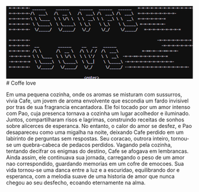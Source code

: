 <img src="imagem_2024-06-27_172833136.png">
# Coffe love

Em uma pequena cozinha, onde os aromas se misturam com sussurros, vivia Cafe, um jovem de aroma envolvente que escondia um fardo invisivel por tras de sua 
fragrancia encantadora. Ele foi tocado por um amor intenso com Pao, cuja presenca tornava a cozinha um lugar acolhedor e iluminado. Juntos, compartilharam
risos e lagrimas, construindo receitas de sonhos sobre alicerces de esperanca. No entanto, o calor do amor se desfez, e Pao desapareceu como uma migalha na
noite, deixando Cafe perdido em um labirinto de perguntas sem respostas. Seu coracao, outrora inteiro, tornou-se um quebra-cabeca de pedacos perdidos.
 Vagando pela cozinha, tentando decifrar os enigmas do destino, Cafe se afogava em lembrancas. Ainda assim, ele continuava sua jornada, carregando o peso 
de um amor nao correspondido, guardando memorias em um cofre de emocoes. Sua vida tornou-se uma danca entre a luz e a escuridao, equilibrando dor e esperanca,
com a melodia suave de uma historia de amor que nunca chegou ao seu desfecho, ecoando eternamente na alma. 
